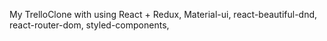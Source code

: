 My TrelloClone with using React + Redux, 
Material-ui, react-beautiful-dnd, 
react-router-dom, styled-components,
